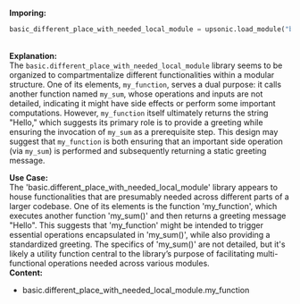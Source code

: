 <b class="custom_code_highlight_green">Imporing:</b><br>
```python
basic_different_place_with_needed_local_module = upsonic.load_module("basic.different_place_with_needed_local_module")
```
<br><b class="custom_code_highlight_green">Explanation:</b><br>The `basic.different_place_with_needed_local_module` library seems to be organized to compartmentalize different functionalities within a modular structure. One of its elements, `my_function`, serves a dual purpose: it calls another function named `my_sum`, whose operations and inputs are not detailed, indicating it might have side effects or perform some important computations. However, `my_function` itself ultimately returns the string "Hello," which suggests its primary role is to provide a greeting while ensuring the invocation of `my_sum` as a prerequisite step. This design may suggest that `my_function` is both ensuring that an important side operation (via `my_sum`) is performed and subsequently returning a static greeting message.

<b class="custom_code_highlight_green">Use Case:</b><br>The 'basic.different_place_with_needed_local_module' library appears to house functionalities that are presumably needed across different parts of a larger codebase. One of its elements is the function 'my_function', which executes another function 'my_sum()' and then returns a greeting message "Hello". This suggests that 'my_function' might be intended to trigger essential operations encapsulated in 'my_sum()', while also providing a standardized greeting. The specifics of 'my_sum()' are not detailed, but it's likely a utility function central to the library’s purpose of facilitating multi-functional operations needed across various modules.
<br><b class="custom_code_highlight_green">Content:</b><br>
  - basic.different_place_with_needed_local_module.my_function
